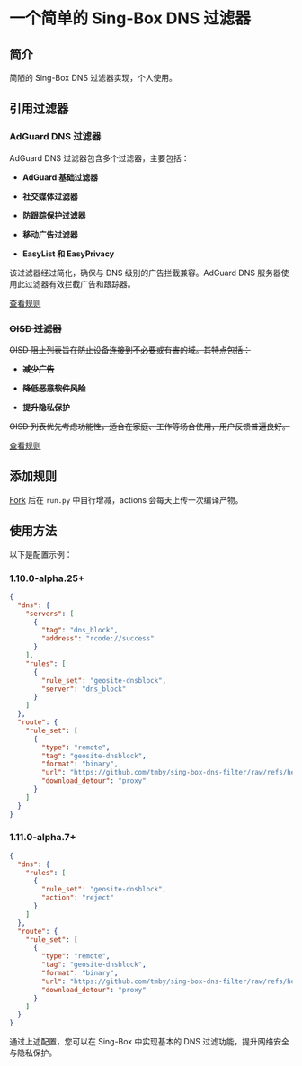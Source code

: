 # 一个简单的 Sing-Box DNS 过滤器

## 简介

简陋的 Sing-Box DNS 过滤器实现，个人使用。

## 引用过滤器

### AdGuard DNS 过滤器

AdGuard DNS 过滤器包含多个过滤器，主要包括：

- **AdGuard 基础过滤器**

- **社交媒体过滤器**

- **防跟踪保护过滤器**

- **移动广告过滤器**

- **EasyList 和 EasyPrivacy**

该过滤器经过简化，确保与 DNS 级别的广告拦截兼容。AdGuard DNS 服务器使用此过滤器有效拦截广告和跟踪器。

[查看规则](https://github.com/AdguardTeam/AdGuardSDNSFilter)

### ~~OISD 过滤器~~

~~OISD 阻止列表旨在防止设备连接到不必要或有害的域。其特点包括：~~

- **~~减少广告~~**

- **~~降低恶意软件风险~~**

- **~~提升隐私保护~~**

~~OISD 列表优先考虑功能性，适合在家庭、工作等场合使用，用户反馈普遍良好。~~

[查看规则](https://oisd.nl)

## 添加规则

[Fork](https://github.com/tmby/sing-box-dns-filter/fork) 后在 `run.py` 中自行增减，actions 会每天上传一次编译产物。

## 使用方法

以下是配置示例：

### 1.10.0-alpha.25+

```json
{
  "dns": {
    "servers": [
      {
        "tag": "dns_block",
        "address": "rcode://success"
      }
    ],
    "rules": [
      {
        "rule_set": "geosite-dnsblock",
        "server": "dns_block"
      }
    ]
  },
  "route": {
    "rule_set": [
      {
        "type": "remote",
        "tag": "geosite-dnsblock",
        "format": "binary",
        "url": "https://github.com/tmby/sing-box-dns-filter/raw/refs/heads/main/geosite-dnsblock.srs",
        "download_detour": "proxy"
      }
    ]
  }
}
```

### 1.11.0-alpha.7+

```json
{
  "dns": {
    "rules": [
      {
        "rule_set": "geosite-dnsblock",
        "action": "reject"
      }
    ]
  },
  "route": {
    "rule_set": [
      {
        "type": "remote",
        "tag": "geosite-dnsblock",
        "format": "binary",
        "url": "https://github.com/tmby/sing-box-dns-filter/raw/refs/heads/main/geosite-dnsblock.srs",
        "download_detour": "proxy"
      }
    ]
  }
}
```

通过上述配置，您可以在 Sing-Box 中实现基本的 DNS 过滤功能，提升网络安全与隐私保护。
